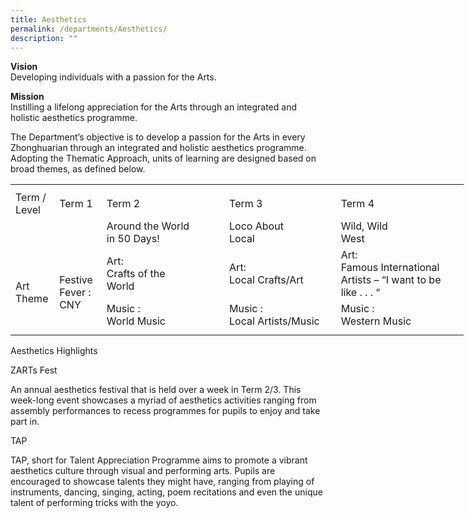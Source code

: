 ```yaml
---
title: Aesthetics
permalink: /departments/Aesthetics/
description: ""
---
```

**Vision**
<br>Developing individuals with a passion for the Arts.

**Mission**
<br>Instilling a lifelong appreciation for the Arts through an integrated and holistic aesthetics programme.

The Department’s objective is to develop a passion for the Arts in every Zhonghuarian through an integrated and holistic aesthetics programme. Adopting the Thematic Approach, units of learning are designed based on broad themes, as defined below.




<table border="0" cellpadding="0" cellspacing="0" width="725" style="border-collapse:
 collapse;width:544pt"><colgroup><col width="54" style="mso-width-source:userset;mso-width-alt:1974;width:41pt"> <col width="61" style="mso-width-source:userset;mso-width-alt:2230;width:46pt"> <col width="215" style="mso-width-source:userset;mso-width-alt:7862;width:161pt"> <col width="180" style="mso-width-source:userset;mso-width-alt:6582;width:135pt"> <col width="215" style="mso-width-source:userset;mso-width-alt:7862;width:161pt"></colgroup><tbody><tr height="8" style="mso-height-source:userset;height:6.0pt"><td height="8" class="xl64" width="54" style="height:6.0pt;width:41pt"><a name="RANGE!C4:G9"></a></td><td class="xl64" width="61" style="width:46pt"></td><td class="xl64" width="215" style="width:161pt"></td><td class="xl64" width="180" style="width:135pt"></td><td class="xl64" width="215" style="width:161pt"></td></tr><tr height="41" style="height:30.75pt"><td height="41" class="xl70" width="54" style="height:30.75pt;width:41pt">Term / Level</td><td class="xl65" style="border-left:none">Term 1</td><td class="xl65" style="border-left:none">Term 2</td><td class="xl65" style="border-left:none">Term 3</td><td class="xl67" style="border-left:none">Term 4</td></tr><tr height="21" style="height:15.75pt"><td rowspan="3" height="83" class="xl69" width="54" style="height:62.25pt;width:41pt">
<br><br><br>Art Theme</td><td rowspan="3" class="xl69" width="61" style="width:46pt">
<br><br><br>Festive Fever : CNY</td><td class="xl72" style="border-top:none">Around the World 
<br>in 50 Days!</td><td class="xl66" style="border-top:none;border-left:none">Loco About 
<br>Local</td><td class="xl68" style="border-top:none;border-left:none">Wild, Wild 
<br>West</td></tr><tr height="41" style="height:30.75pt"><td height="41" class="xl72" style="height:30.75pt;border-top:none">Art: 
<br>Crafts of the 
<br>World</td><td class="xl66" style="border-top:none;border-left:none">Art: 
<br>Local Crafts/Art</td><td class="xl71" width="215" style="border-top:none;border-left:none;width:161pt">Art: <br>	Famous International Artists – “I want to be like . . . “</td></tr><tr height="21" style="height:15.75pt"><td height="21" class="xl72" style="height:15.75pt;border-top:none">Music : 
<br>World Music</td><td class="xl66" style="border-top:none;border-left:none">Music :<br>Local Artists/Music</td><td class="xl68" style="border-top:none;border-left:none">Music : <br>Western Music</td></tr><tr height="9" style="mso-height-source:userset;height:6.75pt"><td height="9" class="xl64" style="height:6.75pt"></td><td class="xl64"></td><td class="xl64"></td><td class="xl64"></td><td class="xl64"></td></tr></tbody></table>



Aesthetics Highlights

ZARTs Fest

An annual aesthetics festival that is held over a week in Term 2/3. This week-long event showcases a myriad of aesthetics activities ranging from assembly performances to recess programmes for pupils to enjoy and take part in.

TAP      

TAP, short for Talent Appreciation Programme aims to promote a vibrant aesthetics culture through visual and performing arts. Pupils are encouraged to showcase talents they might have, ranging from playing of instruments, dancing, singing, acting, poem recitations and even the unique talent of performing tricks with the yoyo.


